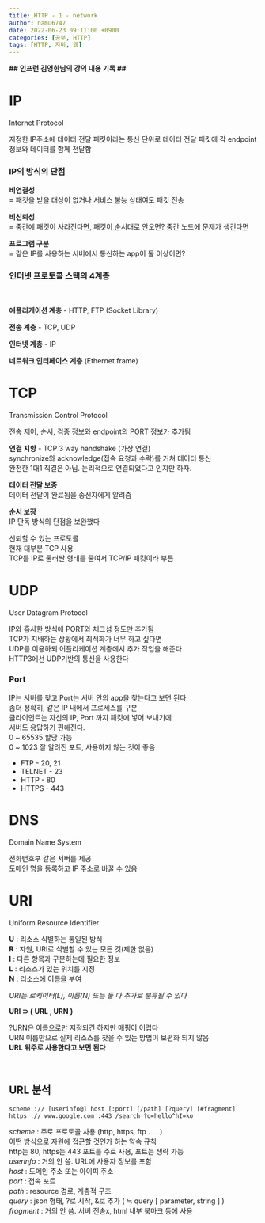 ```yaml
---
title: HTTP - 1 - network
author: namu6747
date: 2022-06-23 09:11:00 +0900
categories: [공부, HTTP]
tags: [HTTP, 자바, 웹]
---
```


**## 인프런 김영한님의 강의 내용 기록 ##**

# IP 
Internet Protocol   

지정한 IP주소에 데이터 전달
패킷이라는 통신 단위로 데이터 전달
패킷에 각 endpoint 정보와 데이터를 함께 전달함

### IP의 방식의 단점
**비연결성**
<br/>
= 패킷을 받을 대상이 없거나 서비스 불능 상태여도 패킷 전송
<br/>

**비신뢰성**
<br/>
= 중간에 패킷이 사라진다면, 패킷이 순서대로 안오면?
	중간 노드에 문제가 생긴다면
<br/>

**프로그램 구분**
<br/>
= 같은 IP를 사용하는 서버에서 통신하는 app이 둘 이상이면?
<br/>

### 인터넷 프로토콜 스택의 4계층
<br/>

**애플리케이션 계층** - HTTP, FTP (Socket Library)
<br/>

**전송 계층** - TCP, UDP
<br/>

**인터넷 계층** - IP
<br/>

**네트워크 인터페이스 계층** (Ethernet frame)
<br/>


# TCP 
Transmission Control Protocol   

전송 제어, 순서, 검증 정보와 endpoint의 PORT 정보가 추가됨   

**연결 지향** - TCP 3 way handshake (가상 연결)   
synchronize와 acknowledge(접속 요청과 수락)를 거쳐 데이터 통신   
완전한 1대1 직결은 아님. 논리적으로 연결되었다고 인지만 하자.


**데이터 전달 보증**   
데이터 전달이 완료됨을 송신자에게 알려줌   

**순서 보장**   
IP 단독 방식의 단점을 보완했다

신뢰할 수 있는 프로토콜   
현재 대부분 TCP 사용   
TCP를 IP로 둘러싼 형태를 줄여서 TCP/IP 패킷이라 부름   


# UDP
User Datagram Protocol   

IP와 흡사한 방식에 PORT와 체크섬 정도만 추가됨   
TCP가 지배하는 상황에서 최적화가 너무 하고 싶다면   
UDP를 이용하되 어플리케이션 계층에서 추가 작업을 해준다   
HTTP3에선 UDP기반의 통신을 사용한다


### Port
IP는 서버를 찾고 Port는 서버 안의 app을 찾는다고 보면 된다   
좀더 정확히, 같은 IP 내에서 프로세스를 구분   
클라이언트는 자신의 IP, Port 까지 패킷에 넣어 보내기에   
서버도 응답하기 편해진다.   
0 ~ 65535 할당 가능   
0 ~ 1023 잘 알려진 포트, 사용하지 않는 것이 좋음   
* FTP - 20, 21   
* TELNET - 23   
* HTTP - 80   
* HTTPS - 443   


# DNS 
Domain Name System   

전화번호부 같은 서버를 제공   
도메인 명을 등록하고 IP 주소로 바꿀 수 있음   


# URI 
Uniform Resource Identifier   

**U** : 리소스 식별하는 통일된 방식   
**R** : 자원, URI로 식별할 수 있는 모든 것(제한 없음)   
**I** : 다른 항목과 구분하는데 필요한 정보   
**L** : 리소스가 있는 위치를 지정   
**N** : 리소스에 이름을 부여   

*URI는 로케이터(L), 이름(N) 또는 둘 다 추가로 분류될 수 있다*

**URI ⊃ { URL , URN }**   

?URN은 이름으로만 지정되긴 하지만 매핑이 어렵다   
URN 이름만으로 실제 리소스를 찾을 수 있는 방법이 보편화 되지 않음   
**URL 위주로 사용한다고 보면 된다**

<br/>

## URL 분석
``` 
scheme :// [userinfo@] host [:port] [/path] [?query] [#fragment]
https :// www.google.com :443 /search ?q=hello^hI=ko
```

*scheme* : 주로 프로토콜 사용 (http, https, ftp . . . )   
어떤 방식으로 자원에 접근할 것인가 하는 약속 규칙   
http는 80, https는 443 포트를 주로 사용, 포트는 생략 가능   
*userinfo* :  거의 안 씀. URL에 사용자 정보를 포함   
*host* : 도메인 주소 또는 아이피 주소   
*port* : 접속 포트   
*path* : resource 경로, 계층적 구조   
*query* : json 형태, ?로 시작, &로 추가 ( ≒ query [ parameter, string ] )   
*fragment* : 거의 안 씀. 서버 전송x, html 내부 북마크 등에 사용   
